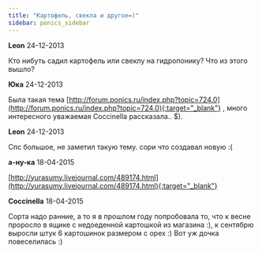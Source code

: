 ```yaml
---
title: "Картофель, свекла и другое=)"
sidebar: ponics_sidebar
---
```


**Leon** 24-12-2013

Кто нибуть садил картофель или свеклу на гидропонику? Что из этого вышло? 


**Юка** 24-12-2013

 Была такая тема [http://forum.ponics.ru/index.php?topic=724.0](http://forum.ponics.ru/index.php?topic=724.0){:target="_blank"} , много интересного уважаемая Coccinella рассказала.. $).


**Leon** 24-12-2013

Спс большое, не заметил такую тему. сори что создавал новую :(


**а-ну-ка** 18-04-2015

[http://yurasumy.livejournal.com/489174.html](http://yurasumy.livejournal.com/489174.html){:target="_blank"}


**Coccinella** 18-04-2015

Сорта надо ранние, а то я в прошлом году попробовала то, что к весне проросло в ящике с недоеденной картошкой из магазина :), к сентябрю выросли штук 6 картошинок размером с орех :) Вот уж дочка повеселилась :)


